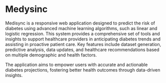 # Medysinc
Medisync is a responsive web application designed to predict the risk of diabetes using advanced machine learning algorithms, such as linear and logistic regression. This system provides a comprehensive set of tools and insights to support healthcare providers in anticipating diabetes trends and assisting in proactive patient care. Key features include dataset generation, predictive analysis, data updates, and healthcare recommendations based on multiple demographic and health factors.

The application aims to empower users with accurate and actionable diabetes projections, fostering better health outcomes through data-driven insights.
